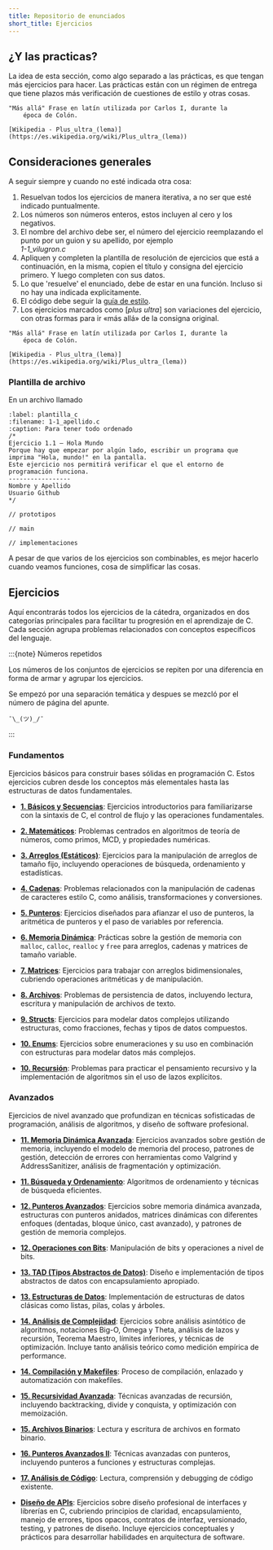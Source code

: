 ```yaml
---
title: Repositorio de enunciados
short_title: Ejercicios
---
```


## ¿Y las practicas?

La idea de esta sección, como algo separado a las prácticas, es que tengan más
ejercicios para hacer. Las prácticas están con un régimen de entrega que tiene
plazos más verificación de cuestiones de estilo y otras cosas.

```{note}
"Más allá" Frase en latín utilizada por Carlos I, durante la
    época de Colón.
    
[Wikipedia - Plus_ultra_(lema)](https://es.wikipedia.org/wiki/Plus_ultra_(lema))
```

## Consideraciones generales

A seguir siempre y cuando no esté indicada otra cosa:

1.  Resuelvan todos los ejercicios de manera iterativa, a no ser que esté
    indicado puntualmente.
2.  Los números son números enteros, estos incluyen al cero y los negativos.
3.  El nombre del archivo debe ser, el número del ejercicio reemplazando el
    punto por un guion y su apellido, por ejemplo\
    _1-1_vilugron.c_
4.  Apliquen y completen la plantilla de resolución de ejercicios que está a
    continuación, en la misma, copien el título y consigna del ejercicio
    primero. Y luego completen con sus datos.
5.  Lo que 'resuelve' el enunciado, debe de estar en una función. Incluso si no
    hay una indicada explicitamente.
6.  El código debe seguir la [guía de estilo](../apunte/0_estilo.md).
7.  Los ejercicios marcados como \[_plus ultra_\] son variaciones del ejercicio,
    con otras formas para ir «más allá» de la consigna original.

```{note}
"Más allá" Frase en latín utilizada por Carlos I, durante la
    época de Colón.

[Wikipedia - Plus_ultra_(lema)](https://es.wikipedia.org/wiki/Plus_ultra_(lema))
```

### Plantilla de archivo

En un archivo llamado

```{code} textc
:label: plantilla_c
:filename: 1-1_apellido.c
:caption: Para tener todo ordenado
/*
Ejercicio 1.1 – Hola Mundo
Porque hay que empezar por algún lado, escribir un programa que
imprima "Hola, mundo!" en la pantalla.
Este ejercicio nos permitirá verificar el que el entorno de
programación funciona.
-----------------
Nombre y Apellido
Usuario Github
*/

// prototipos

// main

// implementaciones

```

A pesar de que varios de los ejercicios son combinables, es mejor hacerlo cuando
veamos funciones, cosa de simplificar las cosas.

## Ejercicios

Aquí encontrarás todos los ejercicios de la cátedra, organizados en dos categorías principales para facilitar tu progresión en el aprendizaje de C. Cada sección agrupa problemas relacionados con conceptos específicos del lenguaje.

:::{note} Números repetidos

Los números de los conjuntos de ejercicios se repiten por una diferencia en forma
de armar y agrupar los ejercicios.

Se empezó por una separación temática y despues se mezcló por el número de página del apunte.

```
¯\_(ツ)_/¯
```

:::


### Fundamentos

Ejercicios básicos para construir bases sólidas en programación C. Estos ejercicios cubren desde los conceptos más elementales hasta las estructuras de datos fundamentales.

- [**1. Básicos y Secuencias**](./1_basicos_y_secuencias.md): Ejercicios
  introductorios para familiarizarse con la sintaxis de C, el control de flujo y
  las operaciones fundamentales.

- [**2. Matemáticos**](./2_matematicos.md): Problemas centrados en algoritmos de
  teoría de números, como primos, MCD, y propiedades numéricas.

- [**3. Arreglos (Estáticos)**](./3_arreglos.md): Ejercicios para la
  manipulación de arreglos de tamaño fijo, incluyendo operaciones de búsqueda,
  ordenamiento y estadísticas.

- [**4. Cadenas**](./4_cadenas.md): Problemas relacionados con la manipulación
  de cadenas de caracteres estilo C, como análisis, transformaciones y
  conversiones.

- [**5. Punteros**](./5_punteros.md): Ejercicios diseñados para afianzar el uso
  de punteros, la aritmética de punteros y el paso de variables por referencia.

- [**6. Memoria Dinámica**](./6_memoria_dinamica.md): Prácticas sobre la gestión
  de memoria con `malloc`, `calloc`, `realloc` y `free` para arreglos, cadenas y
  matrices de tamaño variable.

- [**7. Matrices**](./7_matrices.md): Ejercicios para trabajar con arreglos
  bidimensionales, cubriendo operaciones aritméticas y de manipulación.

- [**8. Archivos**](./8_archivos.md): Problemas de persistencia de datos,
  incluyendo lectura, escritura y manipulación de archivos de texto.

- [**9. Structs**](./9_structs.md): Ejercicios para modelar datos complejos
  utilizando estructuras, como fracciones, fechas y tipos de datos compuestos.

- [**10. Enums**](./10_enums.md): Ejercicios sobre enumeraciones y su uso en combinación con estructuras para modelar datos más complejos.

- [**10. Recursión**](./10_recursion.md): Problemas para practicar el
  pensamiento recursivo y la implementación de algoritmos sin el uso de lazos
  explícitos.

### Avanzados

Ejercicios de nivel avanzado que profundizan en técnicas sofisticadas de programación, análisis de algoritmos, y diseño de software profesional.

- [**11. Memoria Dinámica Avanzada**](./11_memoria.md): Ejercicios avanzados sobre gestión de memoria, incluyendo el modelo de memoria del proceso, patrones de gestión, detección de errores con herramientas como Valgrind y AddressSanitizer, análisis de fragmentación y optimización.

- [**11. Búsqueda y Ordenamiento**](./11_ordenamiento_y_busqueda.md): Algoritmos de ordenamiento y técnicas de búsqueda eficientes.

- [**12. Punteros Avanzados**](./12_punteros_2.md): Ejercicios sobre memoria dinámica avanzada, estructuras con punteros anidados, matrices dinámicas con diferentes enfoques (dentadas, bloque único, cast avanzado), y patrones de gestión de memoria complejos.

- [**12. Operaciones con Bits**](./12_operaciones_de_bits.md): Manipulación de bits y operaciones a nivel de bits.

- [**13. TAD (Tipos Abstractos de Datos)**](./13_tad.md): Diseño e implementación de tipos abstractos de datos con encapsulamiento apropiado.

- [**13. Estructuras de Datos**](./13_estructuras_de_datos.md): Implementación de estructuras de datos clásicas como listas, pilas, colas y árboles.

- [**14. Análisis de Complejidad**](./14_complejidad.md): Ejercicios sobre análisis asintótico de algoritmos, notaciones Big-O, Omega y Theta, análisis de lazos y recursión, Teorema Maestro, límites inferiores, y técnicas de optimización. Incluye tanto análisis teórico como medición empírica de performance.

- [**14. Compilación y Makefiles**](./14_compilacion_y_makefiles.md): Proceso de compilación, enlazado y automatización con makefiles.

- [**15. Recursividad Avanzada**](./15_recursividad.md): Técnicas avanzadas de recursión, incluyendo backtracking, divide y conquista, y optimización con memoización.

- [**15. Archivos Binarios**](./15_archivos_binarios.md): Lectura y escritura de archivos en formato binario.

- [**16. Punteros Avanzados II**](./16_punteros_avanzados.md): Técnicas avanzadas con punteros, incluyendo punteros a funciones y estructuras complejas.

- [**17. Análisis de Código**](./17_analisis_de_codigo.md): Lectura, comprensión y debugging de código existente.

- [**Diseño de APIs**](./diseno_api.md): Ejercicios sobre diseño profesional de interfaces y librerías en C, cubriendo principios de claridad, encapsulamiento, manejo de errores, tipos opacos, contratos de interfaz, versionado, testing, y patrones de diseño. Incluye ejercicios conceptuales y prácticos para desarrollar habilidades en arquitectura de software.
